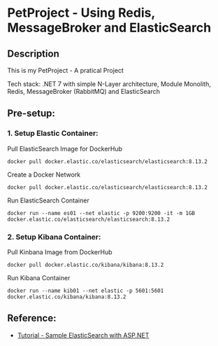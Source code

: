 # PetProject - Using Redis, MessageBroker and ElasticSearch

## Description

This is my PetProject - A pratical Project

Tech stack: .NET 7 with simple N-Layer architecture, Module Monolith, Redis, MessageBroker (RabbitMQ) and ElasticSearch

## Pre-setup:

### 1. Setup Elastic Container:

Pull ElasticSearch Image for DockerHub
```
docker pull docker.elastic.co/elasticsearch/elasticsearch:8.13.2
```

Create a Docker Network
```
docker pull docker.elastic.co/elasticsearch/elasticsearch:8.13.2
```

Run ElasticSearch Container
```
docker run --name es01 --net elastic -p 9200:9200 -it -m 1GB docker.elastic.co/elasticsearch/elasticsearch:8.13.2
```

### 2. Setup Kibana Container:

Pull Kinbana Image from DockerHub
```
docker pull docker.elastic.co/kibana/kibana:8.13.2
```

Run Kibana Container
```
docker run --name kib01 --net elastic -p 5601:5601 docker.elastic.co/kibana/kibana:8.13.2
```


## Reference:

- [ Tutorial - Sample ElasticSearch with ASP.NET ]([https://github.com/phongnguyend/Practical.CleanArchitecture](https://www.bytefish.de/blog/elasticsearch_code_search_part1_backend_elasticsearch.html))
